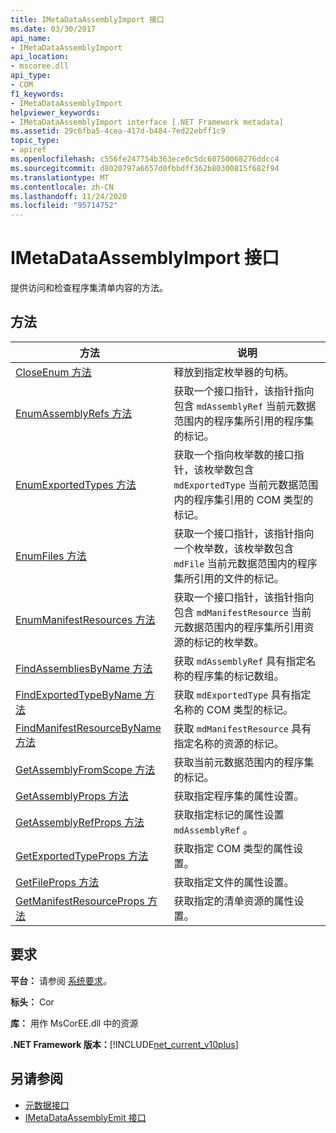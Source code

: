 ```yaml
---
title: IMetaDataAssemblyImport 接口
ms.date: 03/30/2017
api_name:
- IMetaDataAssemblyImport
api_location:
- mscoree.dll
api_type:
- COM
f1_keywords:
- IMetaDataAssemblyImport
helpviewer_keywords:
- IMetaDataAssemblyImport interface [.NET Framework metadata]
ms.assetid: 29c6fba5-4cea-417d-b484-7ed22ebff1c9
topic_type:
- apiref
ms.openlocfilehash: c556fe247754b363ece0c5dc60750068276ddcc4
ms.sourcegitcommit: d8020797a6657d0fbbdff362b80300815f682f94
ms.translationtype: MT
ms.contentlocale: zh-CN
ms.lasthandoff: 11/24/2020
ms.locfileid: "95714752"
---
```

# <a name="imetadataassemblyimport-interface"></a>IMetaDataAssemblyImport 接口

提供访问和检查程序集清单内容的方法。  
  
## <a name="methods"></a>方法  
  
|方法|说明|  
|------------|-----------------|  
|[CloseEnum 方法](imetadataassemblyimport-closeenum-method.md)|释放到指定枚举器的句柄。|  
|[EnumAssemblyRefs 方法](imetadataassemblyimport-enumassemblyrefs-method.md)|获取一个接口指针，该指针指向包含 `mdAssemblyRef` 当前元数据范围内的程序集所引用的程序集的标记。|  
|[EnumExportedTypes 方法](imetadataassemblyimport-enumexportedtypes-method.md)|获取一个指向枚举数的接口指针，该枚举数包含 `mdExportedType` 当前元数据范围内的程序集引用的 COM 类型的标记。|  
|[EnumFiles 方法](imetadataassemblyimport-enumfiles-method.md)|获取一个接口指针，该指针指向一个枚举数，该枚举数包含 `mdFile` 当前元数据范围内的程序集所引用的文件的标记。|  
|[EnumManifestResources 方法](imetadataassemblyimport-enummanifestresources-method.md)|获取一个接口指针，该指针指向包含 `mdManifestResource` 当前元数据范围内的程序集所引用资源的标记的枚举数。|  
|[FindAssembliesByName 方法](imetadataassemblyimport-findassembliesbyname-method.md)|获取 `mdAssemblyRef` 具有指定名称的程序集的标记数组。|  
|[FindExportedTypeByName 方法](imetadataassemblyimport-findexportedtypebyname-method.md)|获取 `mdExportedType` 具有指定名称的 COM 类型的标记。|  
|[FindManifestResourceByName 方法](imetadataassemblyimport-findmanifestresourcebyname-method.md)|获取 `mdManifestResource` 具有指定名称的资源的标记。|  
|[GetAssemblyFromScope 方法](imetadataassemblyimport-getassemblyfromscope-method.md)|获取当前元数据范围内的程序集的标记。|  
|[GetAssemblyProps 方法](imetadataassemblyimport-getassemblyprops-method.md)|获取指定程序集的属性设置。|  
|[GetAssemblyRefProps 方法](imetadataassemblyimport-getassemblyrefprops-method.md)|获取指定标记的属性设置 `mdAssemblyRef` 。|  
|[GetExportedTypeProps 方法](imetadataassemblyimport-getexportedtypeprops-method.md)|获取指定 COM 类型的属性设置。|  
|[GetFileProps 方法](imetadataassemblyimport-getfileprops-method.md)|获取指定文件的属性设置。|  
|[GetManifestResourceProps 方法](imetadataassemblyimport-getmanifestresourceprops-method.md)|获取指定的清单资源的属性设置。|  
  
## <a name="requirements"></a>要求  

 **平台：** 请参阅 [系统要求](../../get-started/system-requirements.md)。  
  
 **标头：** Cor  
  
 **库：** 用作 MsCorEE.dll 中的资源  
  
 **.NET Framework 版本：**[!INCLUDE[net_current_v10plus](../../../../includes/net-current-v10plus-md.md)]  
  
## <a name="see-also"></a>另请参阅

- [元数据接口](metadata-interfaces.md)
- [IMetaDataAssemblyEmit 接口](imetadataassemblyemit-interface.md)
